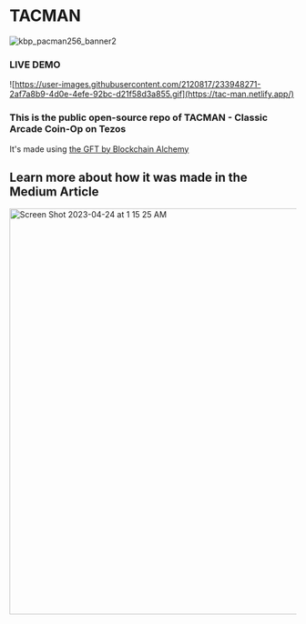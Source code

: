 # TACMAN
![kbp_pacman256_banner2](https://user-images.githubusercontent.com/2120817/233927879-f9b869b1-cfb0-4c51-b16a-f8e0ac5f30c1.jpg)

### LIVE DEMO 

![https://user-images.githubusercontent.com/2120817/233948271-2af7a8b9-4d0e-4efe-92bc-d21f58d3a855.gif](https://tac-man.netlify.app/)

### This is the public open-source repo of TACMAN - Classic Arcade Coin-Op on Tezos

It's made using [the GFT by Blockchain Alchemy](https://github.com/Blockchain-Alchemy/GFT)

## Learn more about how it was made in the Medium Article
[<img width="714" alt="Screen Shot 2023-04-24 at 1 15 25 AM" src="https://user-images.githubusercontent.com/2120817/233938385-482f3176-0a14-4944-b1bb-ffbf7cd66e80.png">](https://medium.com/@Dreitser/making-a-classic-coin-op-arcade-game-on-tezos-using-gft-by-blockchain-alchemy-3feb47be8a90)
